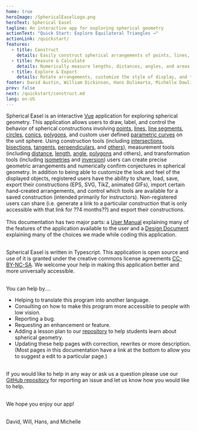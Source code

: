 ```yaml
---
home: true
heroImage: /SphericalEaselLogo.png
heroText: Spherical Easel
tagline: An interactive app for exploring spherical geometry
actionText: "Quick Start: Explore Equilateral Triangles →"
actionLink: /quickstart/
features:
  - title: Construct
    details: Easily construct spherical arrangements of points, lines, circles, and conics using tangents, bisections, and more.
  - title: Measure & Calculate
    details: Numerically measure lengths, distances, angles, and areas. Create user defined calculations to explore spherical geometry conjectures.
  - title: Explore & Export
    details: Rotate arrangements, customize the style of display, and then save, load, share, and export your creations to TikZ, SVG, and more.
footer: David Austin, William Dickinson, Hans Dulimarta, Michelle Dowling. License agreements [CC-BY-NC-SA](https://creativecommons.org/licenses/by-nc-sa/4.0/) | Copyright © 2002 - present
prev: false
next: /quickstart/construct.md
lang: en-US
---
```


Spherical Easel is an interactive [Vue](https://vuejs.org/) application for exploring spherical geometry. This application allows users to draw, label, and control the behavior of spherical constructions involving [points](/tools/basic.html#point), [lines](/tools/basic.html#line), [line segments](/tools/basic.html#line-segment), [circles](/tools/basic.html#circle), [conics](/tools/conic.html), [polygons](/tools/basic.html#polygon), and custom user defined [parametric curves](/tools/advanced.html#parametric-curve-user-defined) on the unit sphere. Using construction tools (including [intersections](/tools/construction.html#intersection), [bisections](/tools/construction.html#angle-bisector), [tangents](/tools/construction.html#tangent), [perpendiculars](/tools/construction.html#perpendicular), and [others](/tools/construction.html)), measurement tools (including [distance](/tools/measurement.html#disance), [length](/tools/measurement.html#length), [angle](/tools/measurement.html#angle), [polygons](/tools/measurement.html#polygon) and others), and transformation tools (including [isometries](/tools/transformation.html) and [inversion](/tools/transformation.html#create-inversion)) users can create precise geometric arrangements and numerically confirm conjectures in spherical geometry. In addition to being able to customize the look and feel of the displayed objects, registered users have the ability to share, load, save, export their constructions (EPS, SVG, TikZ, animated GIFs), import certain hand-created arrangements, and control which tools are available for a saved construction (intended primarily for instructors). Non-registered users can share (i.e. generate a link to a particular construction that is only accessible with that link for ??4 months??) and export their constructions.
<br></br>
This documentation has two major parts: a [User Manual](/userguide/index.md) explaining many of the features of the application available to the user and a [Design Document](design/index.md) explaining many of the choices we made while coding this application.
<br></br>

Spherical Easel is written in Typescript. This application is open source and use of it is granted under the creative commons license agreements [CC-BY-NC-SA](https://creativecommons.org/licenses/by-nc-sa/4.0/). We welcome your help in making this application better and more universally accessible.
<br></br>

You can help by....

- Helping to translate this program into another language.
- Consulting on how to make this program more accessible to people with low vision.
- Reporting a bug.
- Requesting an enhancement or feature.
- Adding a lesson plan to our [repository](lessonplans/) to help students learn about spherical geometry.
- Updating these help pages with correction, rewrites or more description. (Most pages in this documentation have a link at the bottom to allow you to suggest a edit to a particular page.)
  <br></br>

If you would like to help in any way or ask us a question please use our [GitHub repository](https://github.com/dulimarta/spherical-easel/issues/new) for reporting an issue and let us know how you would like to help.
<br></br>

We hope you enjoy our app! <br></br>

David, Will, Hans, and Michelle
